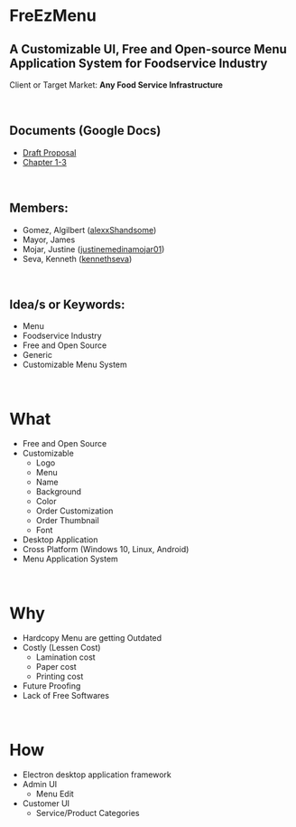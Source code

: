 # FreEzMenu
## A Customizable UI, Free and Open-source Menu Application System for Foodservice Industry
Client or Target Market: **Any Food Service Infrastructure**

<br>

## Documents (Google Docs)
* [Draft Proposal](https://docs.google.com/document/d/1bcWLtB48ArufUy17uFiYptRV_mNLCcvPdWxIZq7_ODg/edit)
* [Chapter 1-3](https://docs.google.com/document/d/1CyBjLKHEu7aeKQseCP-78buyEQsO7A2Cv2dc6O0QlFk/edit)

<br>

## Members:
* Gomez, Algilbert ([alexxShandsome](https://github.com/alexxShandsome))
* Mayor, James
* Mojar, Justine ([justinemedinamojar01](https://github.com/justinemedinamojar01))
* Seva, Kenneth ([kennethseva](https://github.com/kennethseva))

<br>

## Idea/s or Keywords:
* Menu
* Foodservice Industry
* Free and Open Source
* Generic
* Customizable Menu System

<br>

# What
- Free and Open Source
- Customizable
   + Logo
   + Menu
   + Name
   + Background
   + Color
   + Order Customization
   + Order Thumbnail
   + Font
- Desktop Application
- Cross Platform (Windows 10, Linux, Android)
- Menu Application System

<br>

# Why
- Hardcopy Menu are getting Outdated
- Costly (Lessen Cost)
   + Lamination cost
   + Paper cost
   + Printing cost
- Future Proofing
- Lack of Free Softwares

<br>

# How
- Electron desktop application framework
- Admin UI
   + Menu Edit
- Customer UI
   + Service/Product Categories

